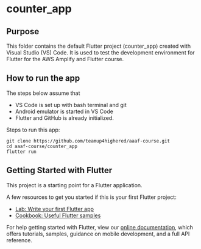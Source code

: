 # counter_app

## Purpose

This folder contains the default Flutter project (counter_app) created with Visual Studio (VS) Code. It is used to test the development environment for Flutter for the AWS Amplify and Flutter course.

## How to run the app
The steps below assume that 
* VS Code is set up with bash terminal and git
* Android emulator is started in VS Code
* Flutter and GitHub is already initialized.

Steps to run this app:
```
git clone https://github.com/teamup4highered/aaaf-course.git
cd aaaf-course/counter_app
flutter run 
``` 

## Getting Started with Flutter

This project is a starting point for a Flutter application.

A few resources to get you started if this is your first Flutter project:

- [Lab: Write your first Flutter app](https://flutter.dev/docs/get-started/codelab)
- [Cookbook: Useful Flutter samples](https://flutter.dev/docs/cookbook)

For help getting started with Flutter, view our
[online documentation](https://flutter.dev/docs), which offers tutorials,
samples, guidance on mobile development, and a full API reference.
